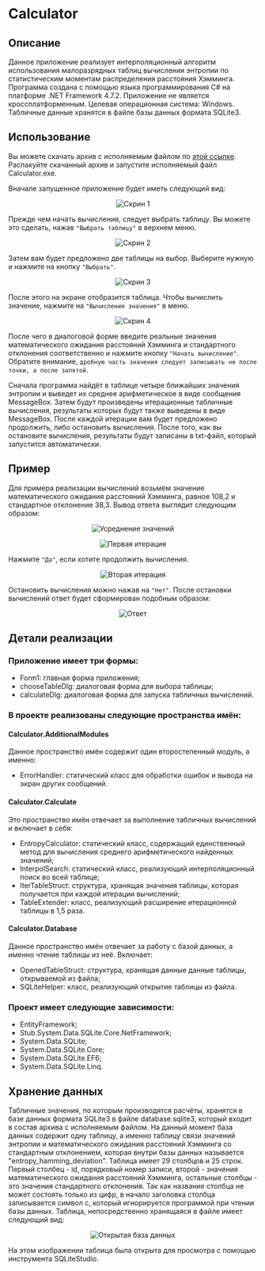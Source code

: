 # Calculator

## Описание
Данное приложение реализует интерполяционный алгоритм использования малоразрядных таблиц вычисления энтропии по статистическим моментам распределения расстояния Хэмминга. 
Программа создана с помощью языка программирования C# на платформе .NET Framework 4.7.2. Приложение не является кроссплатформенным. Целевая операционная система: Windows. Табличные данные хранятся в файле базы данных формата SQLite3.

## Использование
Вы можете скачать архив с исполняемым файлом по [этой ссылке](binary/Release.zip). Распакуйте скачанный архив и запустите исполняемый файл Calculator.exe.

Вначале запущенное приложение будет иметь следующий вид:

<p align="center"> 
<img src="images/screen1.png" alt="Скрин 1">
</p>

Прежде чем начать вычисления, следует выбрать таблицу. Вы можете это сделать, нажав ```"Выбрать таблицу"``` в верхнем меню.

<p align="center"> 
<img src="images/screen2.png" alt="Скрин 2">
</p>

Затем вам будет предложено две таблицы на выбор. Выберите нужную и нажмите на кнопку ```"Выбрать"```.

<p align="center"> 
<img src="images/screen3.png" alt="Скрин 3">
</p>

После этого на экране отобразится таблица. Чтобы вычислить значение, нажмите на ```"Вычисление значения"``` в меню.

<p align="center"> 
<img src="images/screen4.png" alt="Скрин 4">
</p>

После чего в диалоговой форме введите реальные значения математического ожидания расстояний Хэмминга и стандартного отклонения соответственно и нажмите кнопку ```"Начать вычисление"```. Обратите внимание, ```дробную часть значения следует записывать не после точки, а после запятой```.

Сначала программа найдёт в таблице четыре ближайших значения энтропии и выведет их среднее арифметическое в виде сообщения MessageBox. Затем будут произведены итерационные табличные вычисления, результаты которых будут также выведены в виде MessageBox. После каждой итерации вам будет предложено продолжить, либо остановить вычисления. После того, как вы остановите вычисления, результаты будут записаны в txt-файл, который запустится автоматически.

## Пример
Для примера реализации вычислений возьмём значение математического ожидания расстояний Хэмминга, равное 108,2 и стандартное отклонение 38,3. Вывод ответа выглядит следующим образом:

<p align="center"> 
<img src="images/screen5.png" alt="Усреднение значений">
</p>

<p align="center"> 
<img src="images/screen6.png" alt="Первая итерация">
</p>

Нажмите ```"Да"```, если хотите продолжить вычисления.

<p align="center"> 
<img src="images/screen7.png" alt="Вторая итерация">
</p>

Остановить вычисления можно нажав на ```"Нет"```. После остановки вычислений ответ будет сформирован подобным образом:

<p align="center"> 
<img src="images/screen8.png" alt="Ответ">
</p>

## Детали реализации
### Приложение имеет три формы:
+ Form1: главная форма приложения;
+ chooseTableDlg: диалоговая форма для выбора таблицы;
+ calculateDlg: диалоговая форма для запуска табличных вычислений.

### В проекте реализованы следующие пространства имён:

#### Calculator.AdditionalModules
Данное пространство имён содержит один второстепенный модуль, а именно:

+ ErrorHandler: статический класс для обработки ошибок и вывода на экран других сообщений.

#### Calculator.Calculate
Это пространство имён отвечает за выполнение табличных вычислений и включает в себя:

+ EntropyCalculator: статический класс, содержащий единственный метод для вычисления среднего арифметического найденных значений;
+ InterpolSearch: статический класс, реализующий интерполяционный поиск во всей таблице;
+ IterTableStruct: структура, хранящая значения таблицы, которая получается при каждой итерации вычислений;
+ TableExtender: класс, реализующий расширение итерационной таблицы в 1,5 раза.

#### Calculator.Database
Данное пространство имён отвечает за работу с базой данных, а именно чтение таблицы из неё. Включает:

+ OpenedTableStruct: структура, хранящая данные данные таблицы, открываемой из файла;
+ SQLiteHelper: класс, реализующий открытие таблицы из файла.

### Проект имеет следующие зависимости:
+ EntityFramework;
+ Stub.System.Data.SQLite.Core.NetFramework;
+ System.Data.SQLite;
+ System.Data.SQLite.Core;
+ System.Data.SQLite.EF6;
+ System.Data.SQLite.Linq.

## Хранение данных
Табличные значения, по которым производятся расчёты, хранятся в базе данных формата SQLite3 в файле database.sqlite3, который входит в состав архива с исполняемым файлом. На данный момент база данных содержит одну таблицу, а именно таблицу связи значений энтропии и математического ожидания расстояний Хэмминга со стандартным отклонением, которая внутри базы данных называется "entropy_hamming_deviation". Таблица имеет 29 столбцов и 25 строк. Первый столбец - id, порядковый номер записи, второй - значения математического ожидания расстояний Хэмминга, остальные столбцы - это значения стандартного отклонения. Так как название столбца не может состоять только из цифр, в начало заголовка столбца записывается символ c, который игнорируется программой при чтении базы данных. Таблица, непосредственно хранящаяся в файле имеет следующий вид:

<p align="center"> 
<img src="images/db_ex.png" alt="Открытая база данных">
</p>

На этом изображении таблица была открыта для просмотра с помощью инструмента SQLiteStudio.
